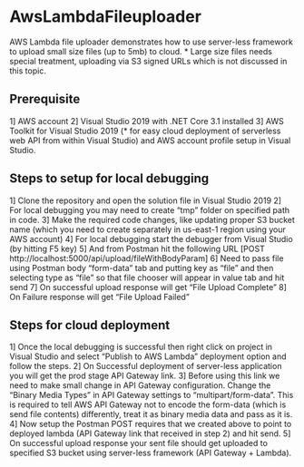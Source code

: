 # AwsLambdaFileuploader
AWS Lambda file uploader demonstrates how to use server-less framework to upload small size files (up to 5mb) to cloud. * Large size files needs special treatment, uploading via S3 signed URLs which is not discussed in this topic.

## Prerequisite
1] AWS account
2] Visual Studio 2019 with .NET Core 3.1 installed
3] AWS Toolkit for Visual Studio 2019 (* for easy cloud deployment of serverless web API from within Visual Studio) and AWS account profile setup in Visual Studio.

## Steps to setup for local debugging
1] Clone the repository and open the solution file in Visual Studio 2019
2] For local debugging you may need to create “tmp” folder on specified path in code.
3] Make the required code changes, like updating proper S3 bucket name (which you need to create separately in us-east-1 region using your AWS account)
4] For local debugging start the debugger from Visual Studio (by hitting F5 key)
5] And from Postman hit the following URL [POST http://localhost:5000/api/upload/fileWithBodyParam]
6] Need to pass file using Postman body “form-data” tab and putting key as “file” and then selecting type as “file” so that file chooser will appear in value tab and hit send
7] On successful upload response will get “File Upload Complete”
8] On Failure response will get “File Upload Failed”

## Steps for cloud deployment
1] Once the local debugging is successful then right click on project in Visual Studio and select “Publish to AWS Lambda” deployment option and follow the steps.
2] On Successful deployment of server-less application you will get the prod stage API Gateway link.
3] Before using this link we need to make small change in API Gateway configuration. Change the “Binary Media Types” in API Gateway settings to “multipart/form-data”. This is required to tell AWS API Gateway not to encode the form-data (which is send file contents) differently, treat it as binary media data and pass as it is.
4] Now setup the Postman POST requires that we created above to point to deployed lambda (API Gateway link that received in step 2) and hit send.
5] On successful upload response your sent file should get uploaded to specified S3 bucket using server-less framework (API Gateway + Lambda).

